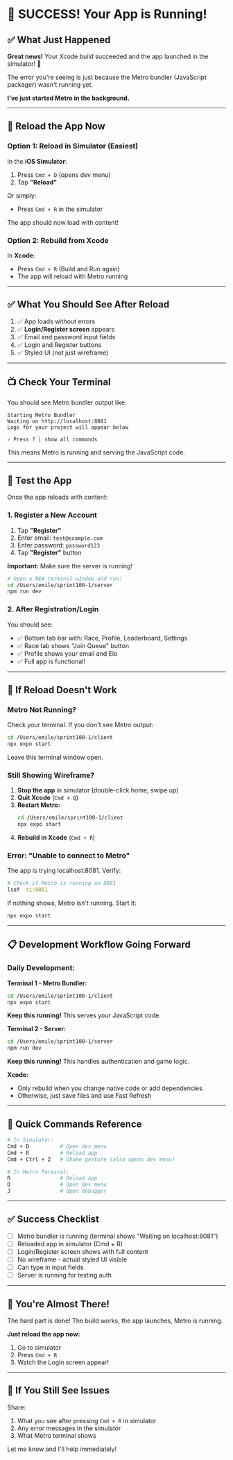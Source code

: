 # 🎉 SUCCESS! Your App is Running!

## ✅ What Just Happened

**Great news!** Your Xcode build succeeded and the app launched in the simulator! 🎉

The error you're seeing is just because the Metro bundler (JavaScript packager) wasn't running yet.

**I've just started Metro in the background.**

---

## 🔄 Reload the App Now

### Option 1: Reload in Simulator (Easiest)

In the **iOS Simulator**:

1. Press `Cmd + D` (opens dev menu)
2. Tap **"Reload"**

Or simply:
- Press `Cmd + R` in the simulator

The app should now load with content!

### Option 2: Rebuild from Xcode

In **Xcode**:
- Press `Cmd + R` (Build and Run again)
- The app will reload with Metro running

---

## ✅ What You Should See After Reload

1. ✅ App loads without errors
2. ✅ **Login/Register screen** appears
3. ✅ Email and password input fields
4. ✅ Login and Register buttons
5. ✅ Styled UI (not just wireframe)

---

## 📺 Check Your Terminal

You should see Metro bundler output like:

```
Starting Metro Bundler
Waiting on http://localhost:8081
Logs for your project will appear below

› Press ? │ show all commands
```

This means Metro is running and serving the JavaScript code.

---

## 🧪 Test the App

Once the app reloads with content:

### 1. Register a New Account

1. Tap **"Register"**
2. Enter email: `test@example.com`
3. Enter password: `password123`
4. Tap **"Register"** button

**Important:** Make sure the server is running!

```bash
# Open a NEW terminal window and run:
cd /Users/emile/sprint100-1/server
npm run dev
```

### 2. After Registration/Login

You should see:
- ✅ Bottom tab bar with: Race, Profile, Leaderboard, Settings
- ✅ Race tab shows "Join Queue" button
- ✅ Profile shows your email and Elo
- ✅ Full app is functional!

---

## 🐛 If Reload Doesn't Work

### Metro Not Running?

Check your terminal. If you don't see Metro output:

```bash
cd /Users/emile/sprint100-1/client
npx expo start
```

Leave this terminal window open.

### Still Showing Wireframe?

1. **Stop the app** in simulator (double-click home, swipe up)
2. **Quit Xcode** (`Cmd + Q`)
3. **Restart Metro:**
   ```bash
   cd /Users/emile/sprint100-1/client
   npx expo start
   ```
4. **Rebuild in Xcode** (`Cmd + R`)

### Error: "Unable to connect to Metro"

The app is trying localhost:8081. Verify:

```bash
# Check if Metro is running on 8081
lsof -ti:8081
```

If nothing shows, Metro isn't running. Start it:
```bash
npx expo start
```

---

## 📋 Development Workflow Going Forward

### Daily Development:

**Terminal 1 - Metro Bundler:**
```bash
cd /Users/emile/sprint100-1/client
npx expo start
```
**Keep this running!** This serves your JavaScript code.

**Terminal 2 - Server:**
```bash
cd /Users/emile/sprint100-1/server
npm run dev
```
**Keep this running!** This handles authentication and game logic.

**Xcode:**
- Only rebuild when you change native code or add dependencies
- Otherwise, just save files and use Fast Refresh

---

## 🎯 Quick Commands Reference

```bash
# In Simulator:
Cmd + D          # Open dev menu
Cmd + R          # Reload app
Cmd + Ctrl + Z   # Shake gesture (also opens dev menu)

# In Metro Terminal:
R                # Reload app
D                # Open dev menu
J                # Open debugger
```

---

## ✅ Success Checklist

- [ ] Metro bundler is running (terminal shows "Waiting on localhost:8081")
- [ ] Reloaded app in simulator (Cmd + R)
- [ ] Login/Register screen shows with full content
- [ ] No wireframe - actual styled UI visible
- [ ] Can type in input fields
- [ ] Server is running for testing auth

---

## 🎉 You're Almost There!

The hard part is done! The build works, the app launches, Metro is running.

**Just reload the app now:**
1. Go to simulator
2. Press `Cmd + R`
3. Watch the Login screen appear!

---

## 💬 If You Still See Issues

Share:
1. What you see after pressing `Cmd + R` in simulator
2. Any error messages in the simulator
3. What Metro terminal shows

Let me know and I'll help immediately!

